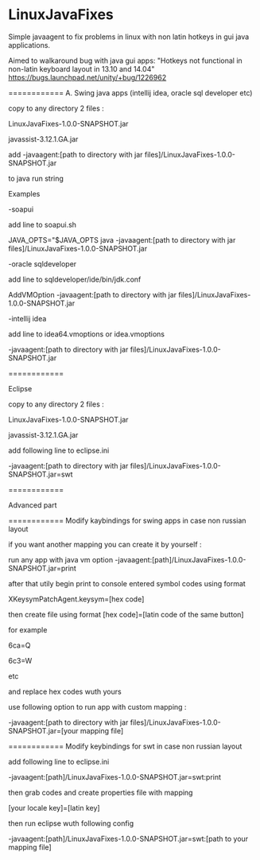 LinuxJavaFixes
============

Simple javaagent to fix problems in linux with non latin hotkeys in gui java applications.

Aimed to walkaround bug  with java gui apps: "Hotkeys not functional in non-latin keyboard layout in 13.10 and 14.04" https://bugs.launchpad.net/unity/+bug/1226962

============
A. Swing java apps (intellij idea, oracle sql developer etc)

copy to any directory 2 files :

LinuxJavaFixes-1.0.0-SNAPSHOT.jar

javassist-3.12.1.GA.jar

add -javaagent:[path to directory with jar files]/LinuxJavaFixes-1.0.0-SNAPSHOT.jar

to java run string

Examples

-soapui

  add line to soapui.sh

  JAVA_OPTS="$JAVA_OPTS java -javaagent:[path to directory with jar files]/LinuxJavaFixes-1.0.0-SNAPSHOT.jar

-oracle sqldeveloper

  add line to sqldeveloper/ide/bin/jdk.conf

  AddVMOption -javaagent:[path to directory with jar files]/LinuxJavaFixes-1.0.0-SNAPSHOT.jar

-intellij idea

  add line to idea64.vmoptions or idea.vmoptions

  -javaagent:[path to directory with jar files]/LinuxJavaFixes-1.0.0-SNAPSHOT.jar

============

Eclipse

copy to any directory 2 files :

LinuxJavaFixes-1.0.0-SNAPSHOT.jar

javassist-3.12.1.GA.jar

add following line to eclipse.ini

-javaagent:[path to directory with jar files]/LinuxJavaFixes-1.0.0-SNAPSHOT.jar=swt


============

Advanced part

============
Modify kaybindings for swing apps in case non russian layout
 
if you want another mapping you can create it by yourself :

run any app with java vm option  -javaagent:[path]/LinuxJavaFixes-1.0.0-SNAPSHOT.jar=print

after that utily begin print to console entered symbol codes using format

XKeysymPatchAgent.keysym=[hex code]

then create file using format [hex code]=[latin code of the same button]

for example

6ca=Q

6c3=W

etc

and replace hex codes wuth yours

use following option to run app with custom mapping :

-javaagent:[path to directory with jar files]/LinuxJavaFixes-1.0.0-SNAPSHOT.jar=[your mapping file]

============
Modify keybindings for swt in case non russian layout

add following line to eclipse.ini 

-javaagent:[path]/LinuxJavaFixes-1.0.0-SNAPSHOT.jar=swt:print

then grab codes and create properties file with mapping

[your locale key]=[latin key]

then run eclipse wuth following config

-javaagent:[path]/LinuxJavaFixes-1.0.0-SNAPSHOT.jar=swt:[path to your mapping file]


